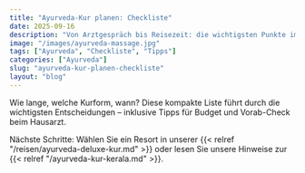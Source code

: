 ```yaml
---
title: "Ayurveda-Kur planen: Checkliste"
date: 2025-09-16
description: "Von Arztgespräch bis Reisezeit: die wichtigsten Punkte im Überblick."
image: "/images/ayurveda-massage.jpg"
tags: ["Ayurveda", "Checkliste", "Tipps"]
categories: ["Ayurveda"]
slug: "ayurveda-kur-planen-checkliste"
layout: "blog"
---
```


Wie lange, welche Kurform, wann? Diese kompakte Liste führt durch die wichtigsten Entscheidungen – inklusive Tipps für Budget und Vorab-Check beim Hausarzt.

Nächste Schritte: Wählen Sie ein Resort in unserer {{< relref "/reisen/ayurveda-deluxe-kur.md" >}} oder lesen Sie unsere Hinweise zur {{< relref "/ayurveda-kur-kerala.md" >}}.

